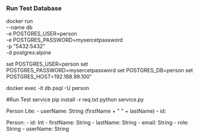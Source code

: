 ### Run Test Database


docker run \
    --name db \
    -e POSTGRES_USER=person \
    -e POSTGRES_PASSWORD=mysercetpassword \
    -p "5432:5432" \
    -d postgres:alpine

set POSTGRES_USER=person
set POSTGRES_PASSWORD=mysercetpassword
set POSTGRES_DB=person
set POSTGRES_HOST=192.168.99.100"

docker exec -it db psql -U person

#Run Test service
pip install -r req.txt
python service.py

Person Lite:
    - userName: String (firstName + " " + lastName)
    - id:

Person:
    - id: Int
    - firstName: String
    - lastName: String
    - email: String
    - role: String
    - userName: String
